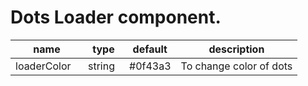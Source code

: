 # Dots Loader component.

<table class="table table-bordered table-striped">
    <thead>
    <tr>
        <th style="width: 100px;">name</th>
        <th style="width: 50px;">type</th>
        <th style="width: 50px;">default</th>
        <th>description</th>
    </tr>
    </thead>
    <tbody>
        <tr>
          <td>loaderColor</td>
          <td>string</td>
          <td>#0f43a3</td>
          <td>To change color of dots</td>
        </tr>
    </tbody>
</table>
